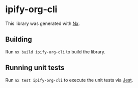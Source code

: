 # ipify-org-cli

This library was generated with [Nx](https://nx.dev).

## Building

Run `nx build ipify-org-cli` to build the library.

## Running unit tests

Run `nx test ipify-org-cli` to execute the unit tests via [Jest](https://jestjs.io).
